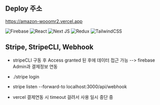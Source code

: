 ## Deploy 주소
https://amazon-wooomr2.vercel.app

![Firebase](https://img.shields.io/badge/Firebase-039BE5?style=for-the-badge&logo=Firebase&logoColor=white)
![React](https://img.shields.io/badge/react-%2320232a.svg?style=for-the-badge&logo=react&logoColor=%2361DAFB)
![Next JS](https://img.shields.io/badge/Next-black?style=for-the-badge&logo=next.js&logoColor=white)
![Redux](https://img.shields.io/badge/redux-%23593d88.svg?style=for-the-badge&logo=redux&logoColor=white)
![TailwindCSS](https://img.shields.io/badge/tailwindcss-%2338B2AC.svg?style=for-the-badge&logo=tailwind-css&logoColor=white)
## Stripe, StripeCLI, Webhook
- stripeCLI 구동 후 Access granted 된 후에 데이터 접근 가능 
--> firebase Admin과 결제정보 연동

- ./stripe login

- stripe listen --forward-to localhost:3000/api/webhook

- vercel 결제연동 시 timeout 걸려서 사용 일시 중단 중